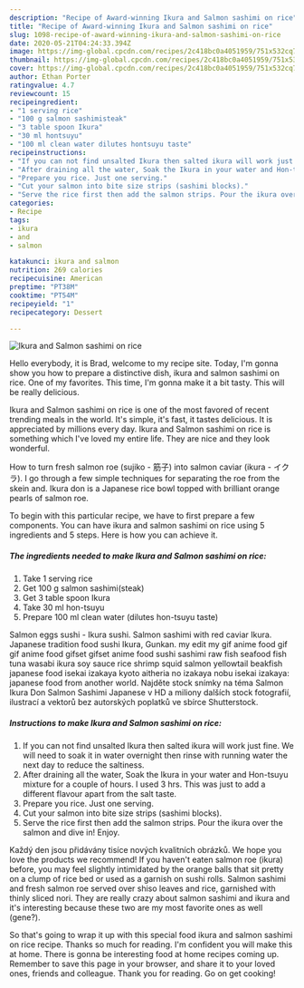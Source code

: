 ```yaml
---
description: "Recipe of Award-winning Ikura and Salmon sashimi on rice"
title: "Recipe of Award-winning Ikura and Salmon sashimi on rice"
slug: 1098-recipe-of-award-winning-ikura-and-salmon-sashimi-on-rice
date: 2020-05-21T04:24:33.394Z
image: https://img-global.cpcdn.com/recipes/2c418bc0a4051959/751x532cq70/ikura-and-salmon-sashimi-on-rice-recipe-main-photo.jpg
thumbnail: https://img-global.cpcdn.com/recipes/2c418bc0a4051959/751x532cq70/ikura-and-salmon-sashimi-on-rice-recipe-main-photo.jpg
cover: https://img-global.cpcdn.com/recipes/2c418bc0a4051959/751x532cq70/ikura-and-salmon-sashimi-on-rice-recipe-main-photo.jpg
author: Ethan Porter
ratingvalue: 4.7
reviewcount: 15
recipeingredient:
- "1 serving rice"
- "100 g salmon sashimisteak"
- "3 table spoon Ikura"
- "30 ml hontsuyu"
- "100 ml clean water dilutes hontsuyu taste"
recipeinstructions:
- "If you can not find unsalted Ikura then salted ikura will work just fine. We will need to soak it in water overnight then rinse with running water the next day to reduce the saltiness."
- "After draining all the water, Soak the Ikura in your water and Hon-tsuyu mixture for a couple of hours. I used 3 hrs. This was just to add a different flavour apart from the salt taste."
- "Prepare you rice. Just one serving."
- "Cut your salmon into bite size strips (sashimi blocks)."
- "Serve the rice first then add the salmon strips. Pour the ikura over the salmon and dive in! Enjoy."
categories:
- Recipe
tags:
- ikura
- and
- salmon

katakunci: ikura and salmon 
nutrition: 269 calories
recipecuisine: American
preptime: "PT38M"
cooktime: "PT54M"
recipeyield: "1"
recipecategory: Dessert

---
```



![Ikura and Salmon sashimi on rice](https://img-global.cpcdn.com/recipes/2c418bc0a4051959/751x532cq70/ikura-and-salmon-sashimi-on-rice-recipe-main-photo.jpg)

Hello everybody, it is Brad, welcome to my recipe site. Today, I'm gonna show you how to prepare a distinctive dish, ikura and salmon sashimi on rice. One of my favorites. This time, I'm gonna make it a bit tasty. This will be really delicious.

Ikura and Salmon sashimi on rice is one of the most favored of recent trending meals in the world. It's simple, it's fast, it tastes delicious. It is appreciated by millions every day. Ikura and Salmon sashimi on rice is something which I've loved my entire life. They are nice and they look wonderful.

How to turn fresh salmon roe (sujiko - 筋子) into salmon caviar (ikura - イクラ). I go through a few simple techniques for separating the roe from the skein and. Ikura don is a Japanese rice bowl topped with brilliant orange pearls of salmon roe.


To begin with this particular recipe, we have to first prepare a few components. You can have ikura and salmon sashimi on rice using 5 ingredients and 5 steps. Here is how you can achieve it.

<!--inarticleads1-->

##### The ingredients needed to make Ikura and Salmon sashimi on rice:

1. Take 1 serving rice
1. Get 100 g salmon sashimi(steak)
1. Get 3 table spoon Ikura
1. Take 30 ml hon-tsuyu
1. Prepare 100 ml clean water (dilutes hon-tsuyu taste)


Salmon eggs sushi - Ikura sushi. Salmon sashimi with red caviar Ikura. Japanese tradition food sushi Ikura, Gunkan. my edit my gif anime food gif gif anime food gifset gifset anime food sushi sashimi raw fish seafood fish tuna wasabi ikura soy sauce rice shrimp squid salmon yellowtail beakfish japanese food isekai izakaya kyoto aitheria no izakaya nobu isekai izakaya: japanese food from another world. Najděte stock snímky na téma Salmon Ikura Don Salmon Sashimi Japanese v HD a miliony dalších stock fotografií, ilustrací a vektorů bez autorských poplatků ve sbírce Shutterstock. 

<!--inarticleads2-->

##### Instructions to make Ikura and Salmon sashimi on rice:

1. If you can not find unsalted Ikura then salted ikura will work just fine. We will need to soak it in water overnight then rinse with running water the next day to reduce the saltiness.
1. After draining all the water, Soak the Ikura in your water and Hon-tsuyu mixture for a couple of hours. I used 3 hrs. This was just to add a different flavour apart from the salt taste.
1. Prepare you rice. Just one serving.
1. Cut your salmon into bite size strips (sashimi blocks).
1. Serve the rice first then add the salmon strips. Pour the ikura over the salmon and dive in! Enjoy.


Každý den jsou přidávány tisíce nových kvalitních obrázků. We hope you love the products we recommend! If you haven&#39;t eaten salmon roe (ikura) before, you may feel slightly intimidated by the orange balls that sit pretty on a clump of rice bed or used as a garnish on sushi rolls. Salmon sashimi and fresh salmon roe served over shiso leaves and rice, garnished with thinly sliced nori. They are really crazy about salmon sashimi and ikura and it&#39;s interesting because these two are my most favorite ones as well (gene?). 

So that's going to wrap it up with this special food ikura and salmon sashimi on rice recipe. Thanks so much for reading. I'm confident you will make this at home. There is gonna be interesting food at home recipes coming up. Remember to save this page in your browser, and share it to your loved ones, friends and colleague. Thank you for reading. Go on get cooking!
